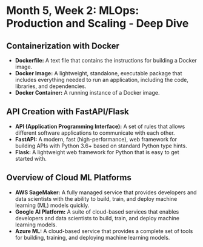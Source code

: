 
# Month 5, Week 2: MLOps: Production and Scaling - Deep Dive

## Containerization with Docker

*   **Dockerfile:** A text file that contains the instructions for building a Docker image.
*   **Docker Image:** A lightweight, standalone, executable package that includes everything needed to run an application, including the code, libraries, and dependencies.
*   **Docker Container:** A running instance of a Docker image.

## API Creation with FastAPI/Flask

*   **API (Application Programming Interface):** A set of rules that allows different software applications to communicate with each other.
*   **FastAPI:** A modern, fast (high-performance), web framework for building APIs with Python 3.6+ based on standard Python type hints.
*   **Flask:** A lightweight web framework for Python that is easy to get started with.

## Overview of Cloud ML Platforms

*   **AWS SageMaker:** A fully managed service that provides developers and data scientists with the ability to build, train, and deploy machine learning (ML) models quickly.
*   **Google AI Platform:** A suite of cloud-based services that enables developers and data scientists to build, train, and deploy machine learning models.
*   **Azure ML:** A cloud-based service that provides a complete set of tools for building, training, and deploying machine learning models.
